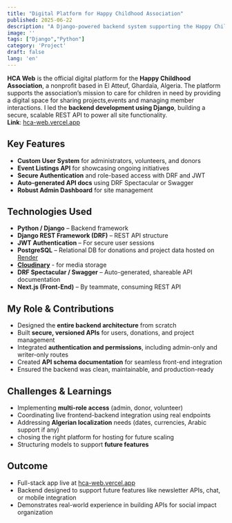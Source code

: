 ```yaml
---
title: "Digital Platform for Happy Childhood Association"
published: 2025-06-22
description: "A Django-powered backend system supporting the Happy Childhood Association's digital platform, enabling streamlined communication, event tracking and members management."
image: ''
tags: ["Django","Python"]
category: 'Project'
draft: false 
lang: 'en'
---
```



**HCA Web** is the official digital platform for the **Happy Childhood Association**, a nonprofit based in El Atteuf, Ghardaïa, Algeria. The platform supports the association’s mission to care for children in need by providing a digital space for sharing projects,events and managing member interactions. I led the **backend development using Django**, building a secure, scalable REST API to power all site functionality.<br/>
**Link**: [hca-web.vercel.app](https://hca-web.vercel.app)


## Key Features

- **Custom User System** for administrators, volunteers, and donors 
- **Event Listings API** for showcasing ongoing initiatives  
- **Secure Authentication** and role-based access with DRF and JWT  
- **Auto-generated API docs** using DRF Spectacular or Swagger  
- **Robust Admin Dashboard** for site management 


## Technologies Used

- **Python / Django** – Backend framework  
- **Django REST Framework (DRF)** – REST API structure  
- **JWT Authentication** – For secure user sessions  
- **PostgreSQL** – Relational DB for donations and project data hosted on [Render](https://render.com)  
- [**Cloudinary**](https://cloudinary.com) - for media storage
- **DRF Spectacular / Swagger** – Auto-generated, shareable API documentation  
- **Next.js (Front-End)** – By teammate, consuming REST API


## My Role & Contributions

- Designed the **entire backend architecture** from scratch  
- Built **secure, versioned APIs** for users, donations, and project management  
- Integrated **authentication and permissions**, including admin-only and writer-only routes  
- Created **API schema documentation** for seamless front-end integration  
- Ensured the backend was clean, maintainable, and production-ready


## Challenges & Learnings

- Implementing **multi-role access** (admin, donor, volunteer)  
- Coordinating live frontend-backend integration using real endpoints  
- Addressing **Algerian localization** needs (dates, currencies, Arabic support if any)
- chosing the right platform for hosting for future scaling  
- Structuring models to support **future features**


## Outcome

- Full-stack app live at [hca-web.vercel.app](https://hca-web.vercel.app)  
- Backend designed to support future features like newsletter APIs, chat, or mobile integration  
- Demonstrates real-world experience in building APIs for social impact organization

